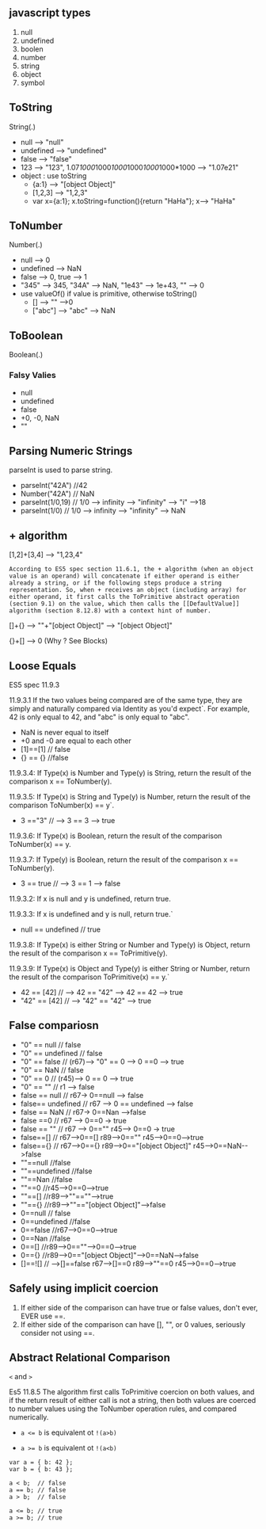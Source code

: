 ## javascript types
1. null
2. undefined
4. boolen
5. number
3. string
6. object
7. symbol

## ToString
String(.)
* null --> "null"
* undefined --> "undefined"
* false --> "false"
* 123 --> "123", 1.07*1000*1000*1000*1000*1000*1000*1000 --> "1.07e21"
* object : use toString
  * {a:1} --> "[object Object]"
  * [1,2,3] --> "1,2,3"
  * var x={a:1}; x.toString=function(){return "HaHa"}; x--> "HaHa"

## ToNumber
Number(.)
* null --> 0
* undefined --> NaN
* false --> 0, true --> 1
* "345" --> 345, "34A" --> NaN, "1e43" --> 1e+43, "" --> 0
* use valueOf() if value is primitive, otherwise toString()
  * [] --> "" -->0
  * ["abc"] --> "abc" --> NaN

## ToBoolean
Boolean(.)
### Falsy Valies
* null
* undefined
* false
* +0, -0, NaN
* ""

## Parsing Numeric Strings
parseInt is used to parse string.
* parseInt("42A") //42
* Number("42A")  // NaN
* parseInt(1/0,19)  // 1/0 --> infinity --> "infinity" --> "i" -->18
* parseInt(1/0)   // 1/0 --> infinity --> "infinity" --> NaN

## + algorithm
[1,2]+[3,4] --> "1,23,4"

```According to ES5 spec section 11.6.1, the + algorithm (when an object value is an operand) will concatenate if either operand is either already a string, or if the following steps produce a string representation. So, when + receives an object (including array) for either operand, it first calls the ToPrimitive abstract operation (section 9.1) on the value, which then calls the [[DefaultValue]] algorithm (section 8.12.8) with a context hint of number.```

[]+{} --> ""+"[object Object]" --> "[object Object]"

{}+[] --> 0 (Why ? See Blocks)

## Loose Equals
ES5 spec 11.9.3

11.9.3.1 If the two values being compared are of the same type, they are simply and naturally compared via Identity as you'd expect`. For example, 42 is only equal to 42, and "abc" is only equal to "abc".
  * NaN is never equal to itself
  * +0 and  -0 are equal to each other
  * [1]==[1]  // false
  * {} == {}  //false

11.9.3.4:
If Type(x) is Number and Type(y) is String, return the result of the comparison x == ToNumber(y).

11.9.3.5: If Type(x) is String and Type(y) is Number, return the result of the comparison ToNumber(x) == y`.
  * 3 =="3" // --> 3 == 3 --> true 

11.9.3.6: If Type(x) is Boolean, return the result of the comparison ToNumber(x) == y. 

11.9.3.7: If Type(y) is Boolean, return the result of the comparison x == ToNumber(y).
  * 3 == true // --> 3 == 1 --> false

11.9.3.2: If x is null and y is undefined, return true. 

11.9.3.3: If x is undefined and y is null, return true.`
  * null == undefined // true

11.9.3.8: If Type(x) is either String or Number and Type(y) is Object, return the result of the comparison x == ToPrimitive(y). 

11.9.3.9: If Type(x) is Object and Type(y) is either String or Number, return the result of the comparison ToPrimitive(x) == y.`
  * 42 == [42] // --> 42 == "42" --> 42 == 42 --> true
  * "42" == [42] // --> "42" == "42" --> true

## False compariosn
* "0" == null  // false
* "0" == undefined // false
* "0" == false // (r67)--> "0" == 0 --> 0 ==0  --> true
* "0" == NaN // false
* "0" == 0 // (r45)--> 0 == 0 --> true
* "0" == "" // r1 --> false
* false == null // r67-> 0==null --> false
* false== undefined // r67 --> 0 == undefined --> false
* false == NaN // r67-> 0==Nan -->false
* false ==0 // r67 --> 0==0 -> true
* false == "" // r67 --> 0=="" r45--> 0==0 -> true
* false==[] // r67-->0==[] r89-->0=="" r45-->0==0-->true
* false=={} // r67-->0=={} r89-->0=="[object Object]" r45-->0==NaN-->false
* ""==null  //false
* ""==undefined //false
* ""==Nan //false
* ""==0 //r45-->0==0-->true
* ""==[] //r89-->""==""-->true
* ""=={} //r89-->""=="[object Object]"-->false
* 0==null // false
* 0==undefined //false
* 0==false //r67-->0==0-->true
* 0==Nan //false
* 0==[] //r89-->0==""-->0==0-->true
* 0=={} //r89-->0=="[object Object]"-->0==NaN-->false
* []==![] // -->[]==false r67-->[]==0 r89-->""==0 r45-->0==0-->true

## Safely using implicit coercion
1. If either side of the comparison can have true or false values, don't ever, EVER use ==.
2. If either side of the comparison can have [], "", or 0 values, seriously consider not using ==.

## Abstract Relational Comparison
`<` and `>`

Es5 11.8.5 The algorithm first calls ToPrimitive coercion on both values, and if the return result of either call is not a string, then both values are coerced to number values using the ToNumber operation rules, and compared numerically.

* `a <= b` is equivalent ot `!(a>b)`

* `a >= b` is equivalent ot `!(a<b)`
```
var a = { b: 42 };
var b = { b: 43 };

a < b;	// false
a == b;	// false
a > b;	// false

a <= b;	// true
a >= b;	// true
```